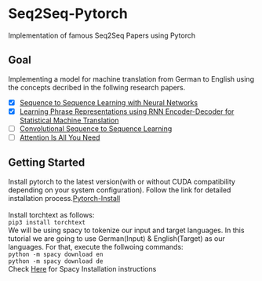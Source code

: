 # Seq2Seq-Pytorch
Implementation of famous Seq2Seq Papers using Pytorch
## Goal
Implementing a model for machine translation from German to English using the concepts decribed in the follwing research papers.
- [x] <a href="https://arxiv.org/abs/1409.3215">Sequence to Sequence Learning with Neural Networks</a>
- [x] <a href="https://arxiv.org/abs/1406.1078">Learning Phrase Representations using RNN Encoder-Decoder for Statistical Machine Translation</a>
- [ ] <a href="https://arxiv.org/abs/1705.03122">Convolutional Sequence to Sequence Learning</a>
- [ ] <a href="https://arxiv.org/abs/1706.03762">Attention Is All You Need</a>
## Getting Started
Install pytorch to the latest version(with or without CUDA compatibility depending on your system configuration). Follow the link for detailed installation process.<a href="https://pytorch.org/">Pytorch-Install</a><br><br>
Install torchtext as follows:<br>
```pip3 install torchtext```<br>
We will be using spacy to tokenize our input and target languages. In this tutorial we are going to use German(Input) & English(Target) as our languages. For that, execute the follwoing commands:<br>
```python -m spacy download en```<br>
```python -m spacy download de```<br>
Check <a href="https://spacy.io/usage">Here</a> for Spacy Installation instructions<br>
